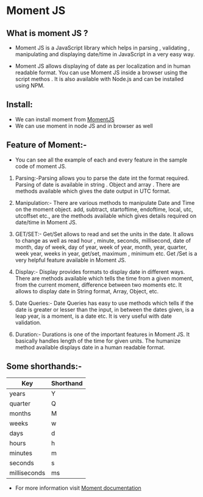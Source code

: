 # Moment JS

## What is moment JS ?
* Moment JS is a JavaScript library which helps in parsing , validating , manipulating and displaying date/time in JavaScript in a very easy way.

* Moment JS allows displaying of date as per localization and in human readable format. You can use Moment JS inside a browser using the script methos . It is also  available with Node.js and can be installed using NPM.

## Install:
* We can install moment from [MomentJS]("https://momentjs.com")
* We can use moment in node JS and in browser as well

## Feature of Moment:-

* You can see all the example of each and every feature in the sample code of moment JS.

1. Parsing:-Parsing allows you to parse the date int the format required. Parsing of date is available in string . Object and array . There are methods available which gives the date output in	UTC format. 


1.  Manipulation:- There are various methods to manipulate Date and Time on the moment object. add, subtract, startoftime, endoftime, local, utc, utcoffset etc., are the methods available which gives details required on date/time in Moment JS.



1.  GET/SET:- Get/Set allows to read and set the units in the date. It allows to change as well as read hour , minute, seconds, millisecond, date of month, day of week, day of year, week of year, month, year, quarter, week year, weeks in year, get/set, maximum , minimum etc. Get /Set is a very helpful feature available in Moment JS.


1. Display:- Display provides formats to display date in different ways. There are methods available which tells the time from a given moment, from the current moment, difference between two moments etc. It allows to display date in String format, Array, Object, etc.


1.  Date Queries:- Date Queries has easy to use methods which tells if the date is greater or lesser than the input, in between the dates given, is a leap year, is a moment, is a date etc. It is very useful with date validation.


1. Duration:- Durations is one of the important features in Moment JS. It basically handles length of the time for given units. The humanize method available displays date in a human readable format.

##  Some shorthands:-
| Key     | Shorthand |
| ----------- | ----------- |
| years      | Y       |
| quarter   | Q        |
|months |M|
|weeks | w|
|days |d|
|hours|h|
|minutes | m|
|seconds | s|
|milliseconds |ms|

*   For more information visit [Moment documentation]("https://momentjs.com/docs/")
